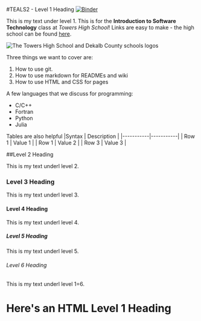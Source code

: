 #TEALS2 - Level 1 Heading 
[![Binder](https://mybinder.org/badge_logo.svg)](https://mybinder.org/v2/gh/KDFOCUS/TEALS2/HEAD)

This is my text under level 1. This is for the **Introduction to Software Technology** class at *Towers High School*! Links are easy to make - the high school can be found [here](https://www.towershs.dekalb.k12.ga.us/).

![The Towers High School and Dekalb County schools logos](https://www.towershs.dekalb.k12.ga.us/sysimages/logo.png)

Three things we want to cover are:
1. How to use git.
2. How to use markdown for READMEs and wiki
3. How to use HTML and CSS for pages

A few languages that we discuss for programming:
 - C/C++
 - Fortran
 - Python
 - Julia
 
 Tables are also helpful
 |Syntax | Description |
 |-----------|-----------|
 | Row 1 | Value 1 |
 | Row 1 | Value 2 |
 | Row 3 | Value 3 | 

##Level 2 Heading 

This is my text underl level 2. 

### Level 3 Heading 

This is my text underl level 3. 

#### Level 4 Heading 

This is my text underl level 4. 

##### Level 5 Heading 

This is my text underl level 5. 

###### Level 6 Heading 

This is my text underl level 1=6. 

<H1>Here's an HTML Level 1 Heading</H1>
